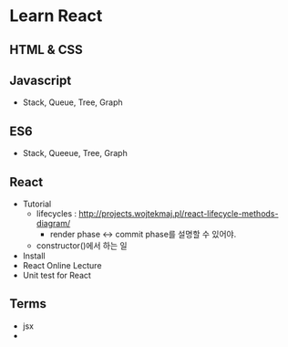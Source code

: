 # Learn React
## HTML & CSS
## Javascript
 * Stack, Queue, Tree, Graph 
## ES6
 * Stack, Queeue, Tree, Graph
## React
 * Tutorial
   * lifecycles : http://projects.wojtekmaj.pl/react-lifecycle-methods-diagram/
     * render phase <-> commit phase를 설명할 수 있어야.
   * constructor()에서 하는 일
 * Install
 * React Online Lecture
 * Unit test for React
 
## Terms
 * jsx
 * 
